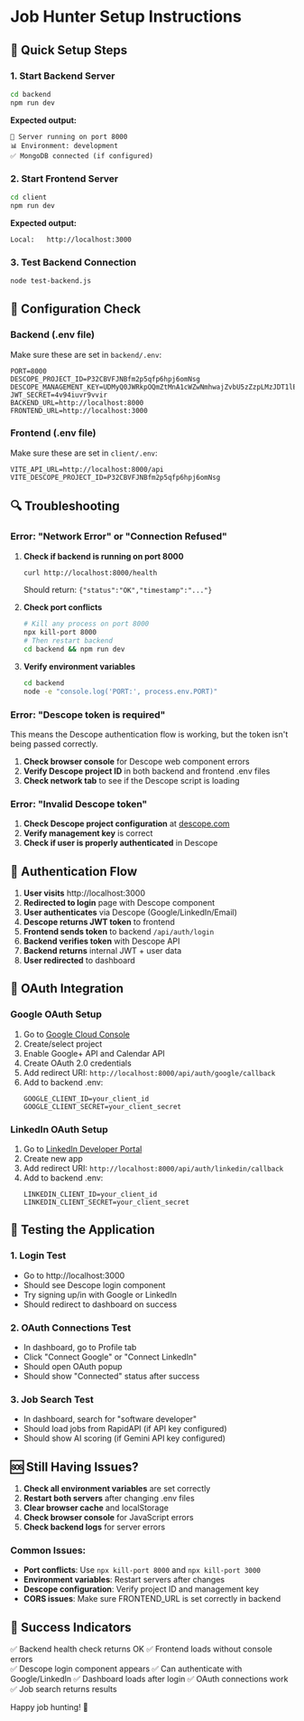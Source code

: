 # Job Hunter Setup Instructions

## 🚀 Quick Setup Steps

### 1. Start Backend Server

```bash
cd backend
npm run dev
```

**Expected output:**

```
🚀 Server running on port 8000
📊 Environment: development
✅ MongoDB connected (if configured)
```

### 2. Start Frontend Server

```bash
cd client
npm run dev
```

**Expected output:**

```
Local:   http://localhost:3000
```

### 3. Test Backend Connection

```bash
node test-backend.js
```

## 🔧 Configuration Check

### Backend (.env file)

Make sure these are set in `backend/.env`:

```env
PORT=8000
DESCOPE_PROJECT_ID=P32CBVFJNBfm2p5qfp6hpj6omNsg
DESCOPE_MANAGEMENT_KEY=UDMyQ0JWRkpOQmZtMnA1cWZwNmhwajZvbU5zZzpLMzJDT1lEckJlWlE1Vm56cTU4T2oyR3J3SG10
JWT_SECRET=4v94iuvr9vvir
BACKEND_URL=http://localhost:8000
FRONTEND_URL=http://localhost:3000
```

### Frontend (.env file)

Make sure these are set in `client/.env`:

```env
VITE_API_URL=http://localhost:8000/api
VITE_DESCOPE_PROJECT_ID=P32CBVFJNBfm2p5qfp6hpj6omNsg
```

## 🔍 Troubleshooting

### Error: "Network Error" or "Connection Refused"

1. **Check if backend is running on port 8000**

   ```bash
   curl http://localhost:8000/health
   ```

   Should return: `{"status":"OK","timestamp":"..."}`

2. **Check port conflicts**

   ```bash
   # Kill any process on port 8000
   npx kill-port 8000
   # Then restart backend
   cd backend && npm run dev
   ```

3. **Verify environment variables**
   ```bash
   cd backend
   node -e "console.log('PORT:', process.env.PORT)"
   ```

### Error: "Descope token is required"

This means the Descope authentication flow is working, but the token isn't being passed correctly.

1. **Check browser console** for Descope web component errors
2. **Verify Descope project ID** in both backend and frontend .env files
3. **Check network tab** to see if the Descope script is loading

### Error: "Invalid Descope token"

1. **Check Descope project configuration** at [descope.com](https://descope.com)
2. **Verify management key** is correct
3. **Check if user is properly authenticated** in Descope

## 🎯 Authentication Flow

1. **User visits** http://localhost:3000
2. **Redirected to login** page with Descope component
3. **User authenticates** via Descope (Google/LinkedIn/Email)
4. **Descope returns JWT token** to frontend
5. **Frontend sends token** to backend `/api/auth/login`
6. **Backend verifies token** with Descope API
7. **Backend returns** internal JWT + user data
8. **User redirected** to dashboard

## 🔗 OAuth Integration

### Google OAuth Setup

1. Go to [Google Cloud Console](https://console.cloud.google.com/)
2. Create/select project
3. Enable Google+ API and Calendar API
4. Create OAuth 2.0 credentials
5. Add redirect URI: `http://localhost:8000/api/auth/google/callback`
6. Add to backend .env:
   ```env
   GOOGLE_CLIENT_ID=your_client_id
   GOOGLE_CLIENT_SECRET=your_client_secret
   ```

### LinkedIn OAuth Setup

1. Go to [LinkedIn Developer Portal](https://developer.linkedin.com/)
2. Create new app
3. Add redirect URI: `http://localhost:8000/api/auth/linkedin/callback`
4. Add to backend .env:
   ```env
   LINKEDIN_CLIENT_ID=your_client_id
   LINKEDIN_CLIENT_SECRET=your_client_secret
   ```

## 📱 Testing the Application

### 1. Login Test

- Go to http://localhost:3000
- Should see Descope login component
- Try signing up/in with Google or LinkedIn
- Should redirect to dashboard on success

### 2. OAuth Connections Test

- In dashboard, go to Profile tab
- Click "Connect Google" or "Connect LinkedIn"
- Should open OAuth popup
- Should show "Connected" status after success

### 3. Job Search Test

- In dashboard, search for "software developer"
- Should load jobs from RapidAPI (if API key configured)
- Should show AI scoring (if Gemini API key configured)

## 🆘 Still Having Issues?

1. **Check all environment variables** are set correctly
2. **Restart both servers** after changing .env files
3. **Clear browser cache** and localStorage
4. **Check browser console** for JavaScript errors
5. **Check backend logs** for server errors

### Common Issues:

- **Port conflicts**: Use `npx kill-port 8000` and `npx kill-port 3000`
- **Environment variables**: Restart servers after changes
- **Descope configuration**: Verify project ID and management key
- **CORS issues**: Make sure FRONTEND_URL is set correctly in backend

## 🎉 Success Indicators

✅ Backend health check returns OK
✅ Frontend loads without console errors  
✅ Descope login component appears
✅ Can authenticate with Google/LinkedIn
✅ Dashboard loads after login
✅ OAuth connections work
✅ Job search returns results

Happy job hunting! 🎯
